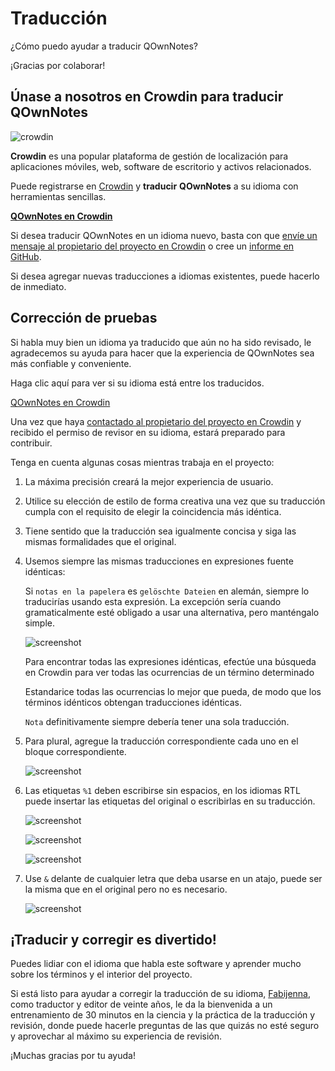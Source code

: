 # Traducción

¿Cómo puedo ayudar a traducir QOwnNotes?

¡Gracias por colaborar!

## Únase a nosotros en Crowdin para traducir QOwnNotes

![crowdin](/img/crowdin.png)

**Crowdin** es una popular plataforma de gestión de localización para aplicaciones móviles, web, software de escritorio y activos relacionados.

Puede registrarse en [Crowdin](https://crowdin.com/project/qownnotes/invite) y **traducir** **QOwnNotes** a su idioma con herramientas sencillas.

**[QOwnNotes en Crowdin](https://crowdin.com/project/qownnotes/invite)**

Si desea traducir QOwnNotes en un idioma nuevo, basta con que [envíe un mensaje al propietario del proyecto en Crowdin](https://crowdin.com/profile/pbek) o cree un [informe en GitHub](https://github.com/pbek/QOwnNotes/issues).

Si desea agregar nuevas traducciones a idiomas existentes, puede hacerlo de inmediato.

## Corrección de pruebas

Si habla muy bien un idioma ya traducido que aún no ha sido revisado, le agradecemos su ayuda para hacer que la experiencia de QOwnNotes sea más confiable y conveniente.

Haga clic aquí para ver si su idioma está entre los traducidos.

[QOwnNotes en Crowdin](https://translate.qownnotes.org/)

Una vez que haya [contactado al propietario del proyecto en Crowdin](https://crowdin.com/profile/pbek) y recibido el permiso de revisor en su idioma, estará preparado para contribuir.

Tenga en cuenta algunas cosas mientras trabaja en el proyecto:

1) La máxima precisión creará la mejor experiencia de usuario.

2) Utilice su elección de estilo de forma creativa una vez que su traducción cumpla con el requisito de elegir la coincidencia más idéntica.

3) Tiene sentido que la traducción sea igualmente concisa y siga las mismas formalidades que el original.

4) Usemos siempre las mismas traducciones en expresiones fuente idénticas:

   Si `notas en la papelera` es `gelöschte Dateien` en alemán, siempre lo traducirías usando esta expresión. La excepción sería cuando gramaticalmente esté obligado a usar una alternativa, pero manténgalo simple.

   ![screenshot](/img/crowdin/screenshot-7.png)

   Para encontrar todas las expresiones idénticas, efectúe una búsqueda en Crowdin para ver todas las ocurrencias de un término determinado

   Estandarice todas las ocurrencias lo mejor que pueda, de modo que los términos idénticos obtengan traducciones idénticas.

   `Nota` definitivamente siempre debería tener una sola traducción.

5) Para plural, agregue la traducción correspondiente cada uno en el bloque correspondiente.

   ![screenshot](/img/crowdin/screenshot-4.png)

6) Las etiquetas `%1` deben escribirse sin espacios, en los idiomas RTL puede insertar las etiquetas del original o escribirlas en su traducción.

   ![screenshot](/img/crowdin/screenshot-1.png)

   ![screenshot](/img/crowdin/screenshot-5.png)

   ![screenshot](/img/crowdin/screenshot-3.png)

7) Use `&` delante de cualquier letra que deba usarse en un atajo, puede ser la misma que en el original pero no es necesario.

   ![screenshot](/img/crowdin/screenshot-4.png)

## ¡Traducir y corregir es divertido!

Puedes lidiar con el idioma que habla este software y aprender mucho sobre los términos y el interior del proyecto.

Si está listo para ayudar a corregir la traducción de su idioma, [Fabijenna](https://crowdin.com/profile/rawfreeamy), como traductor y editor de veinte años, le da la bienvenida a un entrenamiento de 30 minutos en la ciencia y la práctica de la traducción y revisión, donde puede hacerle preguntas de las que quizás no esté seguro y aprovechar al máximo su experiencia de revisión.

¡Muchas gracias por tu ayuda!
